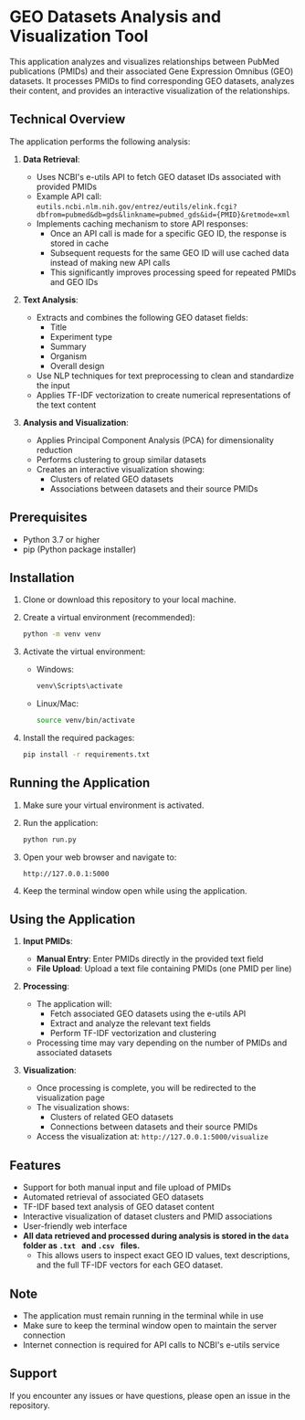 # GEO Datasets Analysis and Visualization Tool

This application analyzes and visualizes relationships between PubMed publications (PMIDs) and their associated Gene Expression Omnibus (GEO) datasets. It processes PMIDs to find corresponding GEO datasets, analyzes their content, and provides an interactive visualization of the relationships.

## Technical Overview

The application performs the following analysis:

1. **Data Retrieval**:
   - Uses NCBI's e-utils API to fetch GEO dataset IDs associated with provided PMIDs
   - Example API call: `eutils.ncbi.nlm.nih.gov/entrez/eutils/elink.fcgi?dbfrom=pubmed&db=gds&linkname=pubmed_gds&id={PMID}&retmode=xml`
   - Implements caching mechanism to store API responses:
     - Once an API call is made for a specific GEO ID, the response is stored in cache
     - Subsequent requests for the same GEO ID will use cached data instead of making new API calls
     - This significantly improves processing speed for repeated PMIDs and GEO IDs

2. **Text Analysis**:
   - Extracts and combines the following GEO dataset fields:
     - Title
     - Experiment type
     - Summary
     - Organism
     - Overall design
   - Use NLP techniques for text preprocessing to clean and standardize the input
   - Applies TF-IDF vectorization to create numerical representations of the text content

3. **Analysis and Visualization**:
   - Applies Principal Component Analysis (PCA) for dimensionality reduction
   - Performs clustering to group similar datasets
   - Creates an interactive visualization showing:
     - Clusters of related GEO datasets
     - Associations between datasets and their source PMIDs

## Prerequisites

- Python 3.7 or higher
- pip (Python package installer)

## Installation

1. Clone or download this repository to your local machine.

2. Create a virtual environment (recommended):
   ```bash
   python -m venv venv
   ```

3. Activate the virtual environment:
   - Windows:
     ```bash
     venv\Scripts\activate
     ```
   - Linux/Mac:
     ```bash
     source venv/bin/activate
     ```

4. Install the required packages:
   ```bash
   pip install -r requirements.txt
   ```

## Running the Application

1. Make sure your virtual environment is activated.

2. Run the application:
   ```bash
   python run.py
   ```

3. Open your web browser and navigate to:
   ```
   http://127.0.0.1:5000
   ```

4. Keep the terminal window open while using the application.

## Using the Application

1. **Input PMIDs**:
   - **Manual Entry**: Enter PMIDs directly in the provided text field
   - **File Upload**: Upload a text file containing PMIDs (one PMID per line)

2. **Processing**:
   - The application will:
     - Fetch associated GEO datasets using the e-utils API
     - Extract and analyze the relevant text fields
     - Perform TF-IDF vectorization and clustering
   - Processing time may vary depending on the number of PMIDs and associated datasets

3. **Visualization**:
   - Once processing is complete, you will be redirected to the visualization page
   - The visualization shows:
     - Clusters of related GEO datasets
     - Connections between datasets and their source PMIDs
   - Access the visualization at: `http://127.0.0.1:5000/visualize`

## Features

- Support for both manual input and file upload of PMIDs
- Automated retrieval of associated GEO datasets
- TF-IDF based text analysis of GEO dataset content
- Interactive visualization of dataset clusters and PMID associations
- User-friendly web interface
- **All data retrieved and processed during analysis is stored in the  ```data ``` folder as  ```.txt ``` and  ```.csv ``` files.**
  - This allows users to inspect exact GEO ID values, text descriptions, and the full TF-IDF vectors for each GEO dataset.

## Note

- The application must remain running in the terminal while in use
- Make sure to keep the terminal window open to maintain the server connection
- Internet connection is required for API calls to NCBI's e-utils service

## Support

If you encounter any issues or have questions, please open an issue in the repository. 
